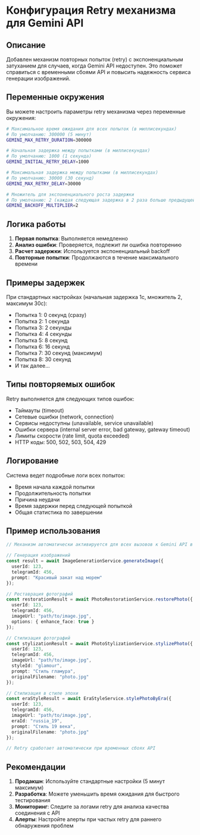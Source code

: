 # Конфигурация Retry механизма для Gemini API

## Описание

Добавлен механизм повторных попыток (retry) с экспоненциальным затуханием для случаев, когда Gemini API недоступен. Это поможет справиться с временными сбоями API и повысить надежность сервиса генерации изображений.

## Переменные окружения

Вы можете настроить параметры retry механизма через переменные окружения:

```bash
# Максимальное время ожидания для всех попыток (в миллисекундах)
# По умолчанию: 300000 (5 минут)
GEMINI_MAX_RETRY_DURATION=300000

# Начальная задержка между попытками (в миллисекундах)
# По умолчанию: 1000 (1 секунда)
GEMINI_INITIAL_RETRY_DELAY=1000

# Максимальная задержка между попытками (в миллисекундах)
# По умолчанию: 30000 (30 секунд)
GEMINI_MAX_RETRY_DELAY=30000

# Множитель для экспоненциального роста задержки
# По умолчанию: 2 (каждая следующая задержка в 2 раза больше предыдущей)
GEMINI_BACKOFF_MULTIPLIER=2
```

## Логика работы

1. **Первая попытка**: Выполняется немедленно
2. **Анализ ошибки**: Проверяется, подлежит ли ошибка повторению
3. **Расчет задержки**: Используется экспоненциальный backoff
4. **Повторные попытки**: Продолжаются в течение максимального времени

## Примеры задержек

При стандартных настройках (начальная задержка 1с, множитель 2, максимум 30с):

- Попытка 1: 0 секунд (сразу)
- Попытка 2: 1 секунда
- Попытка 3: 2 секунды
- Попытка 4: 4 секунды
- Попытка 5: 8 секунд
- Попытка 6: 16 секунд
- Попытка 7: 30 секунд (максимум)
- Попытка 8: 30 секунд
- И так далее...

## Типы повторяемых ошибок

Retry выполняется для следующих типов ошибок:
- Таймауты (timeout)
- Сетевые ошибки (network, connection)
- Сервисы недоступны (unavailable, service unavailable)
- Ошибки сервера (internal server error, bad gateway, gateway timeout)
- Лимиты скорости (rate limit, quota exceeded)
- HTTP коды: 500, 502, 503, 504, 429

## Логирование

Система ведет подробные логи всех попыток:
- Время начала каждой попытки
- Продолжительность попытки
- Причина неудачи
- Время задержки перед следующей попыткой
- Общая статистика по завершении

## Пример использования

```typescript
// Механизм автоматически активируется для всех вызовов к Gemini API в следующих сервисах:

// Генерация изображений
const result = await ImageGenerationService.generateImage({
  userId: 123,
  telegramId: 456,
  prompt: "Красивый закат над морем"
});

// Реставрация фотографий
const restorationResult = await PhotoRestorationService.restorePhoto({
  userId: 123,
  telegramId: 456,
  imageUrl: "path/to/image.jpg",
  options: { enhance_face: true }
});

// Стилизация фотографий
const stylizationResult = await PhotoStylizationService.stylizePhoto({
  userId: 123,
  telegramId: 456,
  imageUrl: "path/to/image.jpg",
  styleId: "glamour",
  prompt: "Стиль гламура",
  originalFilename: "photo.jpg"
});

// Стилизация в стиле эпохи
const eraStyleResult = await EraStyleService.stylePhotoByEra({
  userId: 123,
  telegramId: 456,
  imageUrl: "path/to/image.jpg",
  eraId: "russia_19",
  prompt: "Стиль 19 века",
  originalFilename: "photo.jpg"
});

// Retry сработает автоматически при временных сбоях API
```

## Рекомендации

1. **Продакшн**: Используйте стандартные настройки (5 минут максимум)
2. **Разработка**: Можете уменьшить время ожидания для быстрого тестирования
3. **Мониторинг**: Следите за логами retry для анализа качества соединения с API
4. **Алерты**: Настройте алерты при частых retry для раннего обнаружения проблем
